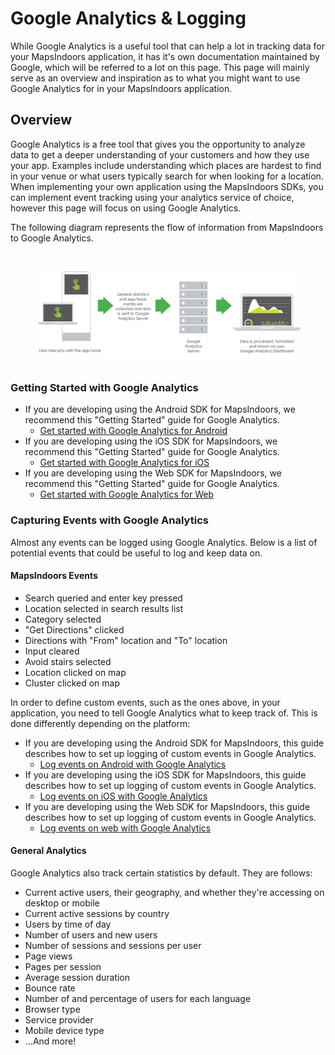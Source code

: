# Google Analytics & Logging

While Google Analytics is a useful tool that can help a lot in tracking data for your MapsIndoors application, it has it's own documentation maintained by Google, which will be referred to a lot on this page. This page will mainly serve as an overview and inspiration as to what you might want to use Google Analytics for in your MapsIndoors application.

## Overview[​](https://docs.mapsindoors.com/analytics-and-logging#overview) <a href="#overview" id="overview"></a>

Google Analytics is a free tool that gives you the opportunity to analyze data to get a deeper understanding of your customers and how they use your app. Examples include understanding which places are hardest to find in your venue or what users typically search for when looking for a location. When implementing your own application using the MapsIndoors SDKs, you can implement event tracking using your analytics service of choice, however this page will focus on using Google Analytics.

The following diagram represents the flow of information from MapsIndoors to Google Analytics.

<figure><img src="https://docs.mapsindoors.com/img/various/Google_Analytics_Flow.png" alt=""><figcaption></figcaption></figure>

<figure><img src="../.gitbook/assets/Google_Analytics_Flow.png" alt=""><figcaption></figcaption></figure>

### Getting Started with Google Analytics[​](https://docs.mapsindoors.com/analytics-and-logging#getting-started-with-google-analytics) <a href="#getting-started-with-google-analytics" id="getting-started-with-google-analytics"></a>

* If you are developing using the Android SDK for MapsIndoors, we recommend this "Getting Started" guide for Google Analytics.
  * [Get started with Google Analytics for Android](https://firebase.google.com/docs/analytics/get-started?technology=android\&platform=android#java)
* If you are developing using the iOS SDK for MapsIndoors, we recommend this "Getting Started" guide for Google Analytics.
  * [Get started with Google Analytics for iOS](https://firebase.google.com/docs/analytics/get-started?technology=android\&platform=ios#swift)
* If you are developing using the Web SDK for MapsIndoors, we recommend this "Getting Started" guide for Google Analytics.
  * [Get started with Google Analytics for Web](https://firebase.google.com/docs/analytics/get-started?technology=android\&platform=web#web-version-9)

### Capturing Events with Google Analytics[​](https://docs.mapsindoors.com/analytics-and-logging#capturing-events-with-google-analytics) <a href="#capturing-events-with-google-analytics" id="capturing-events-with-google-analytics"></a>

Almost any events can be logged using Google Analytics. Below is a list of potential events that could be useful to log and keep data on.

#### **MapsIndoors Events**[**​**](https://docs.mapsindoors.com/analytics-and-logging#mapsindoors-events)

* Search queried and enter key pressed
* Location selected in search results list
* Category selected
* "Get Directions" clicked
* Directions with "From" location and "To" location
* Input cleared
* Avoid stairs selected
* Location clicked on map
* Cluster clicked on map

In order to define custom events, such as the ones above, in your application, you need to tell Google Analytics what to keep track of. This is done differently depending on the platform:

* If you are developing using the Android SDK for MapsIndoors, this guide describes how to set up logging of custom events in Google Analytics.
  * [Log events on Android with Google Analytics](https://firebase.google.com/docs/analytics/events?platform=android)
* If you are developing using the iOS SDK for MapsIndoors, this guide describes how to set up logging of custom events in Google Analytics.
  * [Log events on iOS with Google Analytics](https://firebase.google.com/docs/analytics/events?platform=ios#swift)
* If you are developing using the Web SDK for MapsIndoors, this guide describes how to set up logging of custom events in Google Analytics.
  * [Log events on web with Google Analytics](https://firebase.google.com/docs/analytics/events?platform=web#web-version-9)

#### **General Analytics**[**​**](https://docs.mapsindoors.com/analytics-and-logging#general-analytics)

Google Analytics also track certain statistics by default. They are follows:

* Current active users, their geography, and whether they're accessing on desktop or mobile
* Current active sessions by country
* Users by time of day
* Number of users and new users
* Number of sessions and sessions per user
* Page views
* Pages per session
* Average session duration
* Bounce rate
* Number of and percentage of users for each language
* Browser type
* Service provider
* Mobile device type
* ...And more!
